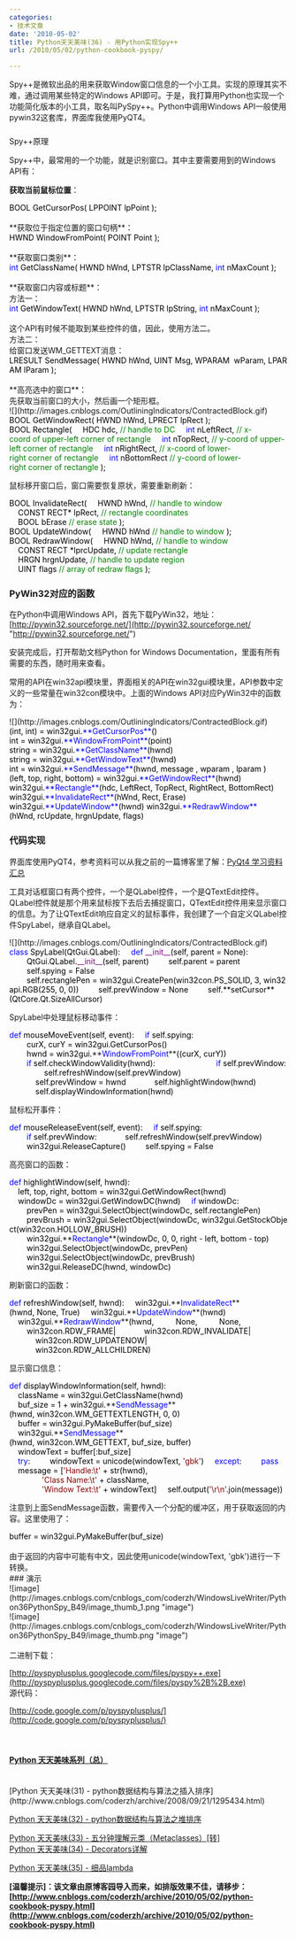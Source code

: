 ```yaml
---
categories:
- 技术文章
date: '2010-05-02'
title: Python天天美味(36) - 用Python实现Spy++
url: /2010/05/02/python-cookbook-pyspy/

---
```



Spy++是微软出品的用来获取Window窗口信息的一个小工具。实现的原理其实不难，通过调用某些特定的Windows API即可。于是，我打算用Python也实现一个功能简化版本的小工具，取名叫PySpy++。Python中调用Windows API一般使用pywin32这套库，界面库我使用PyQT4。

### 
Spy++原理

Spy++中，最常用的一个功能，就是识别窗口。其中主要需要用到的Windows API有：

**获取当前鼠标位置**：
  <div class="cnblogs_code"><div><span style="color: #000000;">BOOL&nbsp;GetCursorPos(&nbsp;LPPOINT&nbsp;lpPoint&nbsp;);</span></div></div>
<br />
**获取位于指定位置的窗口句柄**：
  <div class="cnblogs_code"><div><span style="color: #000000;">HWND&nbsp;WindowFromPoint(&nbsp;POINT&nbsp;Point&nbsp;);</span></div></div>
<br />
**获取窗口类别**：
  <div class="cnblogs_code"><div><span style="color: #0000ff;">int</span><span style="color: #000000;">&nbsp;GetClassName(&nbsp;HWND&nbsp;hWnd,&nbsp;LPTSTR&nbsp;lpClassName,&nbsp;</span><span style="color: #0000ff;">int</span><span style="color: #000000;">&nbsp;nMaxCount&nbsp;);</span></div></div>
<br />
**获取窗口内容或标题**：
<br />
方法一：
  <div class="cnblogs_code"><div><span style="color: #0000ff;">int</span><span style="color: #000000;">&nbsp;GetWindowText(&nbsp;HWND&nbsp;hWnd,&nbsp;LPTSTR&nbsp;lpString,&nbsp;</span><span style="color: #0000ff;">int</span><span style="color: #000000;">&nbsp;nMaxCount&nbsp;);</span></div></div>
<br />
这个API有时候不能取到某些控件的值，因此，使用方法二。
<br />
方法二：
<br />
给窗口发送WM_GETTEXT消息：
  <div class="cnblogs_code"><div><span style="color: #000000;">LRESULT&nbsp;SendMessage(&nbsp;HWND&nbsp;hWnd,&nbsp;UINT&nbsp;Msg,&nbsp;WPARAM&nbsp;&nbsp;wParam,&nbsp;LPARAM&nbsp;lParam&nbsp;);</span></div></div>
<br />
**高亮选中的窗口**：
<br />
先获取当前窗口的大小，然后画一个矩形框。
<div class="cnblogs_code" onclick="cnblogs_code_show('b406a3cc-6fd5-4155-b3c5-661aeedad0eb')">![](http://images.cnblogs.com/OutliningIndicators/ContractedBlock.gif)<div id="cnblogs_code_open_b406a3cc-6fd5-4155-b3c5-661aeedad0eb"><div><span style="color: #000000;">BOOL&nbsp;GetWindowRect(&nbsp;HWND&nbsp;hWnd,&nbsp;LPRECT&nbsp;lpRect&nbsp;);
<br />
BOOL&nbsp;Rectangle(
&nbsp;&nbsp;&nbsp;&nbsp;HDC&nbsp;hdc,&nbsp;</span><span style="color: #008000;">//</span><span style="color: #008000;">&nbsp;handle&nbsp;to&nbsp;DC</span><span style="color: #008000;">
</span><span style="color: #000000;">&nbsp;&nbsp;&nbsp;&nbsp;</span><span style="color: #0000ff;">int</span><span style="color: #000000;">&nbsp;nLeftRect,&nbsp;</span><span style="color: #008000;">//</span><span style="color: #008000;">&nbsp;x-coord&nbsp;of&nbsp;upper-left&nbsp;corner&nbsp;of&nbsp;rectangle</span><span style="color: #008000;">
</span><span style="color: #000000;">&nbsp;&nbsp;&nbsp;&nbsp;</span><span style="color: #0000ff;">int</span><span style="color: #000000;">&nbsp;nTopRect,&nbsp;</span><span style="color: #008000;">//</span><span style="color: #008000;">&nbsp;y-coord&nbsp;of&nbsp;upper-left&nbsp;corner&nbsp;of&nbsp;rectangle</span><span style="color: #008000;">
</span><span style="color: #000000;">&nbsp;&nbsp;&nbsp;&nbsp;</span><span style="color: #0000ff;">int</span><span style="color: #000000;">&nbsp;nRightRect,&nbsp;</span><span style="color: #008000;">//</span><span style="color: #008000;">&nbsp;x-coord&nbsp;of&nbsp;lower-right&nbsp;corner&nbsp;of&nbsp;rectangle</span><span style="color: #008000;">
</span><span style="color: #000000;">&nbsp;&nbsp;&nbsp;&nbsp;</span><span style="color: #0000ff;">int</span><span style="color: #000000;">&nbsp;nBottomRect&nbsp;</span><span style="color: #008000;">//</span><span style="color: #008000;">&nbsp;y-coord&nbsp;of&nbsp;lower-right&nbsp;corner&nbsp;of&nbsp;rectangle</span><span style="color: #008000;">
</span><span style="color: #000000;">);</span></div></div></div>

鼠标移开窗口后，窗口需要恢复原状，需要重新刷新：
<div class="cnblogs_code"><div><span style="color: #000000;">BOOL&nbsp;InvalidateRect(
&nbsp;&nbsp;&nbsp;&nbsp;HWND&nbsp;hWnd,&nbsp;</span><span style="color: #008000;">//</span><span style="color: #008000;">&nbsp;handle&nbsp;to&nbsp;window</span><span style="color: #008000;">
</span><span style="color: #000000;">&nbsp;&nbsp;&nbsp;&nbsp;CONST&nbsp;RECT</span><span style="color: #000000;">*</span><span style="color: #000000;">&nbsp;lpRect,&nbsp;</span><span style="color: #008000;">//</span><span style="color: #008000;">&nbsp;rectangle&nbsp;coordinates</span><span style="color: #008000;">
</span><span style="color: #000000;">&nbsp;&nbsp;&nbsp;&nbsp;BOOL&nbsp;bErase&nbsp;</span><span style="color: #008000;">//</span><span style="color: #008000;">&nbsp;erase&nbsp;state</span><span style="color: #008000;">
</span><span style="color: #000000;">);
<br />
BOOL&nbsp;UpdateWindow(
&nbsp;&nbsp;&nbsp;&nbsp;HWND&nbsp;hWnd&nbsp;</span><span style="color: #008000;">//</span><span style="color: #008000;">&nbsp;handle&nbsp;to&nbsp;window</span><span style="color: #008000;">
</span><span style="color: #000000;">);
<br />
BOOL&nbsp;RedrawWindow(
&nbsp;&nbsp;&nbsp;&nbsp;HWND&nbsp;hWnd,&nbsp;</span><span style="color: #008000;">//</span><span style="color: #008000;">&nbsp;handle&nbsp;to&nbsp;window</span><span style="color: #008000;">
</span><span style="color: #000000;">&nbsp;&nbsp;&nbsp;&nbsp;CONST&nbsp;RECT&nbsp;</span><span style="color: #000000;">*</span><span style="color: #000000;">lprcUpdate,&nbsp;</span><span style="color: #008000;">//</span><span style="color: #008000;">&nbsp;update&nbsp;rectangle</span><span style="color: #008000;">
</span><span style="color: #000000;">&nbsp;&nbsp;&nbsp;&nbsp;HRGN&nbsp;hrgnUpdate,&nbsp;</span><span style="color: #008000;">//</span><span style="color: #008000;">&nbsp;handle&nbsp;to&nbsp;update&nbsp;region</span><span style="color: #008000;">
</span><span style="color: #000000;">&nbsp;&nbsp;&nbsp;&nbsp;UINT&nbsp;flags&nbsp;</span><span style="color: #008000;">//</span><span style="color: #008000;">&nbsp;array&nbsp;of&nbsp;redraw&nbsp;flags</span><span style="color: #008000;">
</span><span style="color: #000000;">);</span></div></div>

### PyWin32对应的函数

在Python中调用Windows API，首先下载PyWin32，地址：[http://pywin32.sourceforge.net/](http://pywin32.sourceforge.net/ "http://pywin32.sourceforge.net/")

安装完成后，打开帮助文档Python for Windows Documentation，里面有所有需要的东西，随时用来查看。

常用的API在win32api模块里，界面相关的API在win32gui模块里，API参数中定义的一些常量在win32con模块中。上面的Windows API对应PyWin32中的函数为：
<div class="cnblogs_code" onclick="cnblogs_code_show('0bb3057d-fe77-413c-862e-d5513ed8c35e')">![](http://images.cnblogs.com/OutliningIndicators/ContractedBlock.gif)<div id="cnblogs_code_open_0bb3057d-fe77-413c-862e-d5513ed8c35e"><div><span style="color: #000000;">(int,&nbsp;int)&nbsp;</span><span style="color: #000000;">=</span><span style="color: #000000;">&nbsp;win32gui.</span><span style="color: #0000ff;">**GetCursorPos**</span><span style="color: #000000;">()
int&nbsp;</span><span style="color: #000000;">=</span><span style="color: #000000;">&nbsp;win32gui.</span><span style="color: #0000ff;">**WindowFromPoint**</span><span style="color: #000000;">(point)
string&nbsp;</span><span style="color: #000000;">=</span><span style="color: #000000;">&nbsp;win32gui.</span><span style="color: #0000ff;">**GetClassName**</span><span style="color: #000000;">(hwnd)</span><span style="color: #000000;">
string&nbsp;</span><span style="color: #000000;">=</span><span style="color: #000000;">&nbsp;win32gui.</span><span style="color: #0000ff;">**GetWindowText**</span><span style="color: #000000;">(hwnd)
int&nbsp;</span><span style="color: #000000;">=</span><span style="color: #000000;">&nbsp;win32gui.</span><span style="color: #0000ff;">**SendMessage**</span><span style="color: #000000;">(hwnd,&nbsp;message&nbsp;,&nbsp;wparam&nbsp;,&nbsp;lparam&nbsp;)
(left,&nbsp;top,&nbsp;right,&nbsp;bottom)&nbsp;</span><span style="color: #000000;">=</span><span style="color: #000000;">&nbsp;win32gui.</span><span style="color: #0000ff;">**GetWindowRect**</span><span style="color: #000000;">(hwnd)
win32gui.</span><span style="color: #0000ff;">**Rectangle**</span><span style="color: #000000;">(hdc,&nbsp;LeftRect,&nbsp;TopRect,&nbsp;RightRect,&nbsp;BottomRect)
win32gui.</span><span style="color: #0000ff;">**InvalidateRect**</span><span style="color: #000000;">(hWnd,&nbsp;Rect,&nbsp;Erase)
win32gui.</span><span style="color: #0000ff;">**UpdateWindow**</span><span style="color: #000000;">(hwnd)</span><span style="color: #000000;">
win32gui.</span><span style="color: #0000ff;">**RedrawWindow**</span><span style="color: #000000;">(hWnd,&nbsp;rcUpdate,&nbsp;hrgnUpdate,&nbsp;flags)</span></div></div></div>

### 代码实现

界面库使用PyQT4，参考资料可以从我之前的一篇博客里了解：[PyQt4 学习资料汇总](http://www.cnblogs.com/coderzh/archive/2009/06/28/1512654.html)

工具对话框窗口有两个控件，一个是QLabel控件，一个是QTextEdit控件。QLabel控件就是那个用来鼠标按下去后去捕捉窗口，QTextEdit控件用来显示窗口的信息。为了让QTextEdit响应自定义的鼠标事件，我创建了一个自定义QLabel控件SpyLabel，继承自QLabel。
  <div class="cnblogs_code" onclick="cnblogs_code_show('6f02d0d9-05ac-42f9-976b-64d94619fb30')">![](http://images.cnblogs.com/OutliningIndicators/ContractedBlock.gif)<div id="cnblogs_code_open_6f02d0d9-05ac-42f9-976b-64d94619fb30"><div><span style="color: #0000ff;">class</span><span style="color: #000000;">&nbsp;SpyLabel(QtGui.QLabel):
&nbsp;&nbsp;&nbsp;&nbsp;</span><span style="color: #0000ff;">def</span><span style="color: #000000;">&nbsp;</span><span style="color: #800080;">__init__</span><span style="color: #000000;">(self,&nbsp;parent&nbsp;</span><span style="color: #000000;">=</span><span style="color: #000000;">&nbsp;None):
&nbsp;&nbsp;&nbsp;&nbsp;&nbsp;&nbsp;&nbsp;&nbsp;QtGui.QLabel.</span><span style="color: #800080;">__init__</span><span style="color: #000000;">(self,&nbsp;parent)
&nbsp;&nbsp;&nbsp;&nbsp;&nbsp;&nbsp;&nbsp;&nbsp;self.parent&nbsp;</span><span style="color: #000000;">=</span><span style="color: #000000;">&nbsp;parent
&nbsp;&nbsp;&nbsp;&nbsp;&nbsp;&nbsp;&nbsp;&nbsp;self.spying&nbsp;</span><span style="color: #000000;">=</span><span style="color: #000000;">&nbsp;False
&nbsp;&nbsp;&nbsp;&nbsp;&nbsp;&nbsp;&nbsp;&nbsp;self.rectanglePen&nbsp;</span><span style="color: #000000;">=</span><span style="color: #000000;">&nbsp;win32gui.CreatePen(win32con.PS_SOLID,&nbsp;</span><span style="color: #000000;">3</span><span style="color: #000000;">,&nbsp;win32api.RGB(</span><span style="color: #000000;">255</span><span style="color: #000000;">,&nbsp;0,&nbsp;0))
&nbsp;&nbsp;&nbsp;&nbsp;&nbsp;&nbsp;&nbsp;&nbsp;self.prevWindow&nbsp;</span><span style="color: #000000;">=</span><span style="color: #000000;">&nbsp;None
&nbsp;&nbsp;&nbsp;&nbsp;&nbsp;&nbsp;&nbsp;&nbsp;self.**setCursor**(QtCore.Qt.SizeAllCursor)</span></div></div></div>  

SpyLabel中处理鼠标移动事件：
<div class="cnblogs_code"><div><span style="color: #0000ff;">def</span><span style="color: #000000;">&nbsp;mouseMoveEvent(self,&nbsp;event):
&nbsp;&nbsp;&nbsp;&nbsp;</span><span style="color: #0000ff;">if</span><span style="color: #000000;">&nbsp;self.spying:
&nbsp;&nbsp;&nbsp;&nbsp;&nbsp;&nbsp;&nbsp;&nbsp;curX,&nbsp;curY&nbsp;</span><span style="color: #000000;">=</span><span style="color: #000000;">&nbsp;win32gui.GetCursorPos()
&nbsp;&nbsp;&nbsp;&nbsp;&nbsp;&nbsp;&nbsp;&nbsp;hwnd&nbsp;</span><span style="color: #000000;">=</span><span style="color: #000000;">&nbsp;win32gui.</span>**<span style="color: #0000ff;">WindowFromPoint</span>**<span style="color: #000000;">((curX,&nbsp;curY))
<br />
&nbsp;&nbsp;&nbsp;&nbsp;&nbsp;&nbsp;&nbsp;&nbsp;</span><span style="color: #0000ff;">if</span><span style="color: #000000;">&nbsp;self.checkWindowValidity(hwnd):&nbsp;&nbsp;&nbsp;&nbsp;&nbsp;&nbsp;&nbsp;&nbsp;&nbsp;&nbsp;&nbsp;&nbsp;&nbsp;&nbsp;&nbsp;
&nbsp;&nbsp;&nbsp;&nbsp;&nbsp;&nbsp;&nbsp;&nbsp;&nbsp;&nbsp;&nbsp;&nbsp;</span><span style="color: #0000ff;">if</span><span style="color: #000000;">&nbsp;self.prevWindow:
&nbsp;&nbsp;&nbsp;&nbsp;&nbsp;&nbsp;&nbsp;&nbsp;&nbsp;&nbsp;&nbsp;&nbsp;&nbsp;&nbsp;&nbsp;&nbsp;self.refreshWindow(self.prevWindow)
&nbsp;&nbsp;&nbsp;&nbsp;&nbsp;&nbsp;&nbsp;&nbsp;&nbsp;&nbsp;&nbsp;&nbsp;self.prevWindow&nbsp;</span><span style="color: #000000;">=</span><span style="color: #000000;">&nbsp;hwnd
&nbsp;&nbsp;&nbsp;&nbsp;&nbsp;&nbsp;&nbsp;&nbsp;&nbsp;&nbsp;&nbsp;&nbsp;self.highlightWindow(hwnd)
&nbsp;&nbsp;&nbsp;&nbsp;&nbsp;&nbsp;&nbsp;&nbsp;&nbsp;&nbsp;&nbsp;&nbsp;self.displayWindowInformation(hwnd)</span></div></div>

鼠标松开事件：
<div class="cnblogs_code"><div><span style="color: #0000ff;">def</span><span style="color: #000000;">&nbsp;mouseReleaseEvent(self,&nbsp;event):
&nbsp;&nbsp;&nbsp;&nbsp;</span><span style="color: #0000ff;">if</span><span style="color: #000000;">&nbsp;self.spying:
&nbsp;&nbsp;&nbsp;&nbsp;&nbsp;&nbsp;&nbsp;&nbsp;</span><span style="color: #0000ff;">if</span><span style="color: #000000;">&nbsp;self.prevWindow:
&nbsp;&nbsp;&nbsp;&nbsp;&nbsp;&nbsp;&nbsp;&nbsp;&nbsp;&nbsp;&nbsp;&nbsp;self.refreshWindow(self.prevWindow)
&nbsp;&nbsp;&nbsp;&nbsp;&nbsp;&nbsp;&nbsp;&nbsp;win32gui.ReleaseCapture()
&nbsp;&nbsp;&nbsp;&nbsp;&nbsp;&nbsp;&nbsp;&nbsp;self.spying&nbsp;</span><span style="color: #000000;">=</span><span style="color: #000000;">&nbsp;False</span></div></div>

高亮窗口的函数：
<div class="cnblogs_code"><div><span style="color: #0000ff;">def</span><span style="color: #000000;">&nbsp;highlightWindow(self,&nbsp;hwnd):
&nbsp;&nbsp;&nbsp;&nbsp;left,&nbsp;top,&nbsp;right,&nbsp;bottom&nbsp;</span><span style="color: #000000;">=</span><span style="color: #000000;">&nbsp;win32gui.GetWindowRect(hwnd)
&nbsp;&nbsp;&nbsp;&nbsp;windowDc&nbsp;</span><span style="color: #000000;">=</span><span style="color: #000000;">&nbsp;win32gui.GetWindowDC(hwnd)
&nbsp;&nbsp;&nbsp;&nbsp;</span><span style="color: #0000ff;">if</span><span style="color: #000000;">&nbsp;windowDc:
&nbsp;&nbsp;&nbsp;&nbsp;&nbsp;&nbsp;&nbsp;&nbsp;prevPen&nbsp;</span><span style="color: #000000;">=</span><span style="color: #000000;">&nbsp;win32gui.SelectObject(windowDc,&nbsp;self.rectanglePen)
&nbsp;&nbsp;&nbsp;&nbsp;&nbsp;&nbsp;&nbsp;&nbsp;prevBrush&nbsp;</span><span style="color: #000000;">=</span><span style="color: #000000;">&nbsp;win32gui.SelectObject(windowDc,&nbsp;win32gui.GetStockObject(win32con.HOLLOW_BRUSH))
<br />
&nbsp;&nbsp;&nbsp;&nbsp;&nbsp;&nbsp;&nbsp;&nbsp;win32gui.</span>**<span style="color: #0000ff;">Rectangle</span>**<span style="color: #000000;">(windowDc,&nbsp;0,&nbsp;0,&nbsp;right&nbsp;</span><span style="color: #000000;">-</span><span style="color: #000000;">&nbsp;left,&nbsp;bottom&nbsp;</span><span style="color: #000000;">-</span><span style="color: #000000;">&nbsp;top)
&nbsp;&nbsp;&nbsp;&nbsp;&nbsp;&nbsp;&nbsp;&nbsp;win32gui.SelectObject(windowDc,&nbsp;prevPen)
&nbsp;&nbsp;&nbsp;&nbsp;&nbsp;&nbsp;&nbsp;&nbsp;win32gui.SelectObject(windowDc,&nbsp;prevBrush)
&nbsp;&nbsp;&nbsp;&nbsp;&nbsp;&nbsp;&nbsp;&nbsp;win32gui.ReleaseDC(hwnd,&nbsp;windowDc)</span></div></div>

刷新窗口的函数：
  <div class="cnblogs_code"><div><span style="color: #0000ff;">def</span><span style="color: #000000;">&nbsp;refreshWindow(self,&nbsp;hwnd):
&nbsp;&nbsp;&nbsp;&nbsp;win32gui.</span>**<span style="color: #0000ff;">InvalidateRect</span>**<span style="color: #000000;">(hwnd,&nbsp;None,&nbsp;True)
&nbsp;&nbsp;&nbsp;&nbsp;win32gui.</span>**<span style="color: #0000ff;">UpdateWindow</span>**<span style="color: #000000;">(hwnd)
&nbsp;&nbsp;&nbsp;&nbsp;win32gui.</span>**<span style="color: #0000ff;">RedrawWindow</span>**<span style="color: #000000;">(hwnd,&nbsp;
&nbsp;&nbsp;&nbsp;&nbsp;&nbsp;&nbsp;&nbsp;&nbsp;None,&nbsp;
&nbsp;&nbsp;&nbsp;&nbsp;&nbsp;&nbsp;&nbsp;&nbsp;None,&nbsp;&nbsp;
&nbsp;&nbsp;&nbsp;&nbsp;&nbsp;&nbsp;&nbsp;&nbsp;win32con.RDW_FRAME</span><span style="color: #000000;">|</span><span style="color: #000000;">
&nbsp;&nbsp;&nbsp;&nbsp;&nbsp;&nbsp;&nbsp;&nbsp;&nbsp;&nbsp;&nbsp;&nbsp;win32con.RDW_INVALIDATE</span><span style="color: #000000;">|</span><span style="color: #000000;">
&nbsp;&nbsp;&nbsp;&nbsp;&nbsp;&nbsp;&nbsp;&nbsp;&nbsp;&nbsp;&nbsp;&nbsp;win32con.RDW_UPDATENOW</span><span style="color: #000000;">|</span><span style="color: #000000;">
&nbsp;&nbsp;&nbsp;&nbsp;&nbsp;&nbsp;&nbsp;&nbsp;&nbsp;&nbsp;&nbsp;&nbsp;win32con.RDW_ALLCHILDREN)</span></div></div>  

显示窗口信息：

<div class="cnblogs_code"><div><span style="color: #0000ff;">def</span><span style="color: #000000;">&nbsp;displayWindowInformation(self,&nbsp;hwnd):
&nbsp;&nbsp;&nbsp;&nbsp;className&nbsp;</span><span style="color: #000000;">=</span><span style="color: #000000;">&nbsp;win32gui.GetClassName(hwnd)
&nbsp;&nbsp;&nbsp;&nbsp;buf_size&nbsp;</span><span style="color: #000000;">=</span><span style="color: #000000;">&nbsp;</span><span style="color: #000000;">1</span><span style="color: #000000;">&nbsp;</span><span style="color: #000000;">+</span><span style="color: #000000;">&nbsp;win32gui.</span>**<span style="color: #0000ff;">SendMessage</span>**<span style="color: #000000;">(hwnd,&nbsp;win32con.WM_GETTEXTLENGTH,&nbsp;0,&nbsp;0)
&nbsp;&nbsp;&nbsp;&nbsp;buffer&nbsp;</span><span style="color: #000000;">=</span><span style="color: #000000;">&nbsp;win32gui.PyMakeBuffer(buf_size)
&nbsp;&nbsp;&nbsp;&nbsp;win32gui.</span>**<span style="color: #0000ff;">SendMessage</span>**<span style="color: #000000;">(hwnd,&nbsp;win32con.WM_GETTEXT,&nbsp;buf_size,&nbsp;buffer)
&nbsp;&nbsp;&nbsp;&nbsp;windowText&nbsp;</span><span style="color: #000000;">=</span><span style="color: #000000;">&nbsp;buffer[:buf_size]
<br />
&nbsp;&nbsp;&nbsp;&nbsp;</span><span style="color: #0000ff;">try</span><span style="color: #000000;">:
&nbsp;&nbsp;&nbsp;&nbsp;&nbsp;&nbsp;&nbsp;&nbsp;windowText&nbsp;</span><span style="color: #000000;">=</span><span style="color: #000000;">&nbsp;unicode(windowText,&nbsp;</span><span style="color: #800000;">'</span><span style="color: #800000;">gbk</span><span style="color: #800000;">'</span><span style="color: #000000;">)
&nbsp;&nbsp;&nbsp;&nbsp;</span><span style="color: #0000ff;">except</span><span style="color: #000000;">:
&nbsp;&nbsp;&nbsp;&nbsp;&nbsp;&nbsp;&nbsp;&nbsp;</span><span style="color: #0000ff;">pass</span><span style="color: #000000;">
<br />
&nbsp;&nbsp;&nbsp;&nbsp;message&nbsp;</span><span style="color: #000000;">=</span><span style="color: #000000;">&nbsp;[</span><span style="color: #800000;">'</span><span style="color: #800000;">Handle:\t</span><span style="color: #800000;">'</span><span style="color: #000000;">&nbsp;</span><span style="color: #000000;">+</span><span style="color: #000000;">&nbsp;str(hwnd),
&nbsp;&nbsp;&nbsp;&nbsp;&nbsp;&nbsp;&nbsp;&nbsp;&nbsp;&nbsp;&nbsp;&nbsp;&nbsp;&nbsp;&nbsp;</span><span style="color: #800000;">'</span><span style="color: #800000;">Class&nbsp;Name:\t</span><span style="color: #800000;">'</span><span style="color: #000000;">&nbsp;</span><span style="color: #000000;">+</span><span style="color: #000000;">&nbsp;className,
&nbsp;&nbsp;&nbsp;&nbsp;&nbsp;&nbsp;&nbsp;&nbsp;&nbsp;&nbsp;&nbsp;&nbsp;&nbsp;&nbsp;&nbsp;</span><span style="color: #800000;">'</span><span style="color: #800000;">Window&nbsp;Text:\t</span><span style="color: #800000;">'</span><span style="color: #000000;">&nbsp;</span><span style="color: #000000;">+</span><span style="color: #000000;">&nbsp;windowText]
&nbsp;&nbsp;&nbsp;&nbsp;self.output(</span><span style="color: #800000;">'</span><span style="color: #800000;">\r\n</span><span style="color: #800000;">'</span><span style="color: #000000;">.join(message))</span></div></div>

注意到上面SendMessage函数，需要传入一个分配的缓冲区，用于获取返回的内容。这里使用了：
<div class="cnblogs_code"><div><span style="color: #000000;">buffer&nbsp;</span><span style="color: #000000;">=</span><span style="color: #000000;">&nbsp;win32gui.PyMakeBuffer(buf_size)</span></div></div>  
<br />
由于返回的内容中可能有中文，因此使用unicode(windowText, 'gbk')进行一下转换。   
<br />
### 
演示
<br />
![image](http://images.cnblogs.com/cnblogs_com/coderzh/WindowsLiveWriter/Python36PythonSpy_B49/image_thumb_1.png "image") 
<br />
![image](http://images.cnblogs.com/cnblogs_com/coderzh/WindowsLiveWriter/Python36PythonSpy_B49/image_thumb.png "image") 
<br />
&nbsp;
<br />
二进制下载：
  
[http://pyspyplusplus.googlecode.com/files/pyspy++.exe](http://pyspyplusplus.googlecode.com/files/pyspy%2B%2B.exe)&nbsp;
<br />
源代码：
  
[http://code.google.com/p/pyspyplusplus/](http://code.google.com/p/pyspyplusplus/)&nbsp;
<br />
&nbsp;
<br />
&nbsp;
<br />
#### [Python  天天美味系列（总）](http://www.cnblogs.com/coderzh/archive/2008/07/08/pythoncookbook.html)  
<br />
[Python  天天美味(31) - python数据结构与算法之插入排序](http://www.cnblogs.com/coderzh/archive/2008/09/21/1295434.html)&nbsp; 
  
[Python  天天美味(32) - python数据结构与算法之堆排序](http://www.cnblogs.com/coderzh/archive/2008/09/22/1296195.html)&nbsp;
  
[Python  天天美味(33) - 五分钟理解元类（Metaclasses）[转]](http://www.cnblogs.com/coderzh/archive/2008/12/07/1349735.html)
<br />
[Python  天天美味(34) - Decorators详解](http://www.cnblogs.com/coderzh/archive/2010/04/27/python-cookbook33-Decorators.html) 
  
[Python  天天美味(35) - 细品lambda](http://www.cnblogs.com/coderzh/archive/2010/04/30/python-cookbook-lambda.html)&nbsp;

**[温馨提示]：该文章由原博客园导入而来，如排版效果不佳，请移步：[http://www.cnblogs.com/coderzh/archive/2010/05/02/python-cookbook-pyspy.html](http://www.cnblogs.com/coderzh/archive/2010/05/02/python-cookbook-pyspy.html)**